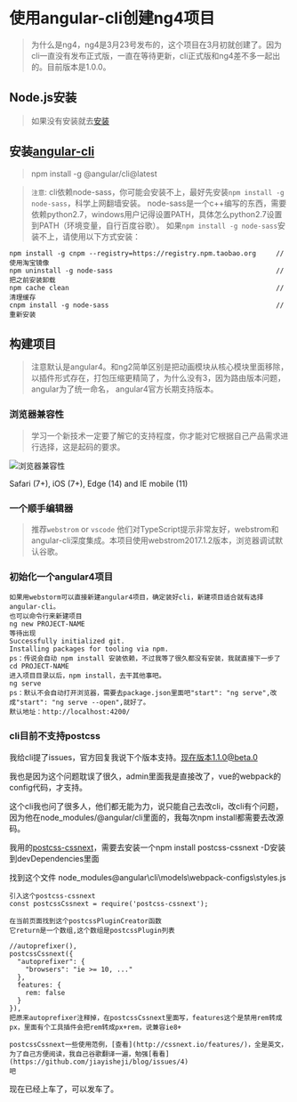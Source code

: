 # 使用angular-cli创建ng4项目
> 为什么是ng4，ng4是3月23号发布的，这个项目在3月初就创建了。因为cli一直没有发布正式版，一直在等待更新，cli正式版和ng4差不多一起出的。目前版本是1.0.0。

## Node.js安装
> 如果没有安装就去[安装](https://nodejs.org/en/download/)

## 安装[angular-cli](https://github.com/angular/angular-cli)
> npm install -g @angular/cli@latest

> `注意`: cli依赖node-sass，你可能会安装不上，最好先安装`npm install -g node-sass`，科学上网翻墙安装。
node-sass是一个c++编写的东西，需要依赖python2.7，windows用户记得设置PATH，具体怎么python2.7设置到PATH（环境变量，自行百度谷歌）。
如果`npm install -g node-sass`安装不上，请使用以下方式安装：
```
npm install -g cnpm --registry=https://registry.npm.taobao.org     // 使用淘宝镜像
npm uninstall -g node-sass                                         // 把之前安装卸载
npm cache clean                                                    // 清理缓存
cnpm install -g node-sass                                          // 重新安装
```
## 构建项目
> 注意默认是angular4。和ng2简单区别是把动画模块从核心模块里面移除，以插件形式存在，打包压缩更精简了，为什么没有3，因为路由版本问题，angular为了统一命名，
angular4官方长期支持版本。

### 浏览器兼容性
> 学习一个新技术一定要了解它的支持程度，你才能对它根据自己产品需求进行选择，这是起码的要求。

![浏览器兼容性](https://camo.githubusercontent.com/efa5a8b6df23b248c39a72d85bc654db9a10def5/68747470733a2f2f73617563656c6162732e636f6d2f62726f777365722d6d61747269782f616e67756c6172322d63692e737667)

Safari (7+), iOS (7+), Edge (14) and IE mobile (11)

### 一个顺手编辑器
> 推荐`webstrom` or `vscode` 他们对TypeScript提示非常友好，webstrom和angular-cli深度集成。本项目使用webstrom2017.1.2版本，浏览器调试默认谷歌。

### 初始化一个angular4项目
```
如果用webstorm可以直接新建angular4项目，确定装好cli，新建项目适合就有选择angular-cli。
也可以命令行来新建项目
ng new PROJECT-NAME
等待出现
Successfully initialized git.
Installing packages for tooling via npm.
ps：传说会自动 npm install 安装依赖，不过我等了很久都没有安装，我就直接下一步了
cd PROJECT-NAME
进入项目目录以后，npm install，去干其他事吧。
ng serve
ps：默认不会自动打开浏览器，需要去package.json里面吧"start": "ng serve",改成"start": "ng serve --open",就好了。
默认地址：http://localhost:4200/
```

### cli目前不支持postcss
我给cli提了issues，官方回复我说下个版本支持。现在版本1.1.0@beta.0

我也是因为这个问题耽误了很久，admin里面我是直接改了，vue的webpack的config代码，才支持。

这个cli我也问了很多人，他们都无能为力，说只能自己去改cli，改cli有个问题，因为他在node_modules/@angular/cli里面的，我每次npm install都需要去改源码。

我用的[postcss-cssnext](https://github.com/MoOx/postcss-cssnext)，需要去安装一个npm install postcss-cssnext -D安装到devDependencies里面

找到这个文件
node_modules\@angular\cli\models\webpack-configs\styles.js

```
引入这个postcss-cssnext
const postcssCssnext = require('postcss-cssnext');

在当前页面找到这个postcssPluginCreator函数
它return是一个数组,这个数组是postcssPlugin列表

//autoprefixer(),
postcssCssnext({
  "autoprefixer": {
    "browsers": "ie >= 10, ..."
  },
  features: {
    rem: false
  }
}),
把原来autoprefixer注释掉，在postcssCssnext里面写，features这个是禁用rem转成px，里面有个工具插件会把rem转成px+rem，说兼容ie8+

postcssCssnext一些使用范例，[查看](http://cssnext.io/features/)，全是英文，为了自己方便阅读，我自己谷歌翻译一遍，勉强[看看](https://github.com/jiayisheji/blog/issues/4)
吧
```
现在已经上车了，可以发车了。


